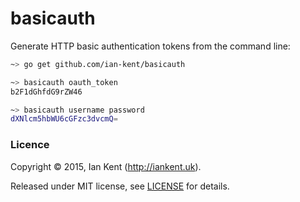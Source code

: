 basicauth
=========

Generate HTTP basic authentication tokens from the command line:

```bash
~> go get github.com/ian-kent/basicauth

~> basicauth oauth_token
b2F1dGhfdG9rZW46

~> basicauth username password
dXNlcm5hbWU6cGFzc3dvcmQ=
```

### Licence

Copyright ©‎ 2015, Ian Kent (http://iankent.uk).

Released under MIT license, see [LICENSE](LICENSE.md) for details.
